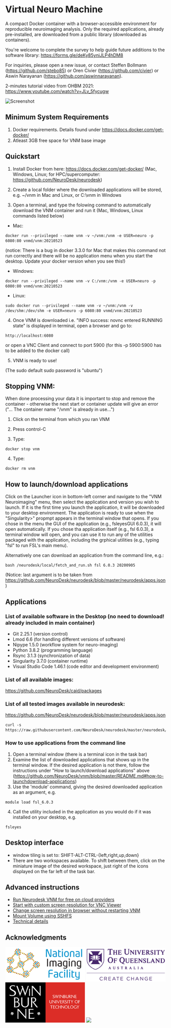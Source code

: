 # Virtual Neuro Machine

A compact Docker container with a browser-accessible environment for reproducible neuroimaging analysis. Only the required applications, already pre-installed, are downloaded from a public library (downloaded as containers).

You're welcome to complete the survey to help guide future additions to the software library: https://forms.gle/deKy85yniJLP4hDM8

For inquiries, please open a new issue, or contact Steffen Bollmann (https://github.com/stebo85) or Oren Civier (https://github.com/civier) or Aswin Narayanan (https://github.com/aswinnarayanan).

2-minutes tutorial video from OHBM 2021: https://www.youtube.com/watch?v=JLv_5fycugw

![Screenshot](Screenshot.png)

## Minimum System Requirements
1. Docker requirements. Details found under https://docs.docker.com/get-docker/
2. Atleast 3GB free space for VNM base image

## Quickstart
1. Install Docker from here: https://docs.docker.com/get-docker/ (Mac, Windows, Linux; for HPC/supercomputer: https://github.com/NeuroDesk/neurodesk)

2. Create a local folder where the downloaded applications will be stored, e.g. ~/vnm in Mac and Linux, or C:\vnm in Windows 

3. Open a terminal, and type the folowing command to automatically download the VNM container and run it (Mac, Windows, Linux commands listed below) 

* Mac:
```
docker run --privileged --name vnm -v ~/vnm:/vnm -e USER=neuro -p 6080:80 vnmd/vnm:20210523
```
(notice: There is a bug in docker 3.3.0 for Mac that makes this command not run correctly and there will be no application menu when you start the desktop. Update your docker version when you see this!)

* Windows:
```
docker run --privileged --name vnm -v C:/vnm:/vnm -e USER=neuro -p 6080:80 vnmd/vnm:20210523
```
* Linux:
```
sudo docker run --privileged --name vnm -v ~/vnm:/vnm -v /dev/shm:/dev/shm -e USER=neuro -p 6080:80 vnmd/vnm:20210523
```

4. Once VNM is downloaded i.e. "INFO success: novnc entered RUNNING state" is displayed in terminal, open a browser and go to:
```
http://localhost:6080
```
or open a VNC Client and connect to port 5900 (for this -p 5900:5900 has to be added to the docker call)

5. VNM is ready to use!

(The sudo default sudo password is "ubuntu")

## Stopping VNM:
When done processing your data it is important to stop and remove the container - otherwise the next start or container update will give an error ("... The container name "/vnm" is already in use...")
1. Click on the terminal from which you ran VNM

2. Press control-C

3. Type:
```
docker stop vnm
```
4. Type:
```
docker rm vnm
```

## How to launch/download applications
Click on the Launcher icon in bottom-left corner and navigate to the "VNM Neuroimaging" menu, then select the application and version you wish to launch. If it is the first time you launch the application, it will be downloaded to your desktop environment. The application is ready to use when the "Singularity>" propmpt appears in the terminal window that opens. If you chose in the menu the GUI of the application (e.g., fsleyesGUI 6.0.3), it will open automatically. If you chose tha application itself (e.g., fsl 6.0.3), a terminal window will open, and you can use it to run any of the utilities packaged with the application, including the grphical utilities (e.g., typing "fsl" to run FSL's main menu).

Alternatively one can download an application from the command line, e.g.:
```
bash /neurodesk/local/fetch_and_run.sh fsl 6.0.3 20200905
```
(Notice: last argument is to be taken from https://github.com/NeuroDesk/neurodesk/blob/master/neurodesk/apps.json)



## Applications
### List of available software in the Desktop (no need to download! already included in main container)
* Git 2.25.1 (version control)
* Lmod 6.6 (for handling different versions of software)
* Nipype 1.5.0 (workflow system for neuro-imaging)
* Python 3.8.2 (programming language)
* Rsync 3.1.3 (synchronization of data)
* Singularity 3.7.0 (container runtime)
* Visual Studio Code 1.46.1 (code editor and development environment)

### List of all available images:
https://github.com/NeuroDesk/caid/packages

### List of all tested images available in neurodesk:
https://github.com/NeuroDesk/neurodesk/blob/master/neurodesk/apps.json
```
curl -s https://raw.githubusercontent.com/NeuroDesk/neurodesk/master/neurodesk/apps.json
```

### How to use applications from the command line
1. Open a terminal window (there is a terminal icon in the task bar)
2. Examine the list of downloaded applications that shows up in the terminal window. If the desired application is not there, follow the instructions under "How to launch/download applications" above (https://github.com/NeuroDesk/vnm/blob/master/README.md#how-to-launchdownload-applications)
3. Use the 'module' command, giving the desired downloaded application as an argument, e.g.
```
module load fsl_6.0.3
```
4. Call the utility included in the application as you would do if it was installed on your desktop, e.g.
```
fsleyes
```

## Desktop interface
* window tiling is set to: SHIFT-ALT-CTRL-{left,right,up,down}
* There are two workspaces available. To shift between them, click on the miniature image of the desired workspace, just right of the icons displayed on the far left of the task bar.

## Advanced instructions
- [Run Neurodesk VNM for free on cloud providers](https://github.com/NeuroDesk/vnm/wiki/Run-Neurodesk-VNM-for-free-on-cloud-providers)
- [Start with custom screen resolution for VNC Viewer](https://github.com/NeuroDesk/vnm/wiki/Start-with-custom-screen-resolution-for-VNC-Viewer)
- [Change screen resolution in browser without restarting VNM](https://github.com/NeuroDesk/vnm/wiki/Change-screen-resolution-in-browser-without-restarting-VNM)
- [Mount Volume using SSHFS](https://github.com/NeuroDesk/vnm/wiki/Mount-volume-using-SSHFS)
- [Technical details](https://github.com/NeuroDesk/vnm/wiki/Technical-Details)

## Acknowledgments
<img src="https://github.com/NeuroDesk/vnm/blob/master/nif.png" width="250">
<img src="https://github.com/NeuroDesk/vnm/blob/master/uq_logo.png" width="250">
<img src="https://github.com/NeuroDesk/vnm/blob/master/logo-long-full.svg" width="250">
<img src="https://www.gigacrc.uliege.be/upload/docs/image/svg-xml/2018-10/_uliege_giga_crc.svg" width="250">
